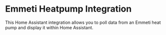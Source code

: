 # Emmeti Heatpump Integration

This Home Assistant integration allows you to poll data from an Emmeti heat pump and display it within Home Assistant.
